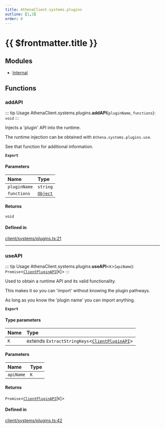 ```yaml
---
title: AthenaClient.systems.plugins
outline: [1,3]
order: 0
---
```


# {{ $frontmatter.title }}


## Modules

- [Internal](client_systems_plugins_Internal.md)

## Functions

### addAPI

::: tip Usage
AthenaClient.systems.plugins.**addAPI**(`pluginName`, `functions`): `void`
:::

Injects a 'plugin' API into the runtime.

The runtime injection can be obtained with `Athena.systems.plugins.use`.

See that function for additional information.

**`Export`**

#### Parameters

| Name | Type |
| :------ | :------ |
| `pluginName` | `string` |
| `functions` | [`Object`](server_systems_plugins_Internal.md#Object) |

#### Returns

`void`

#### Defined in

[client/systems/plugins.ts:21](https://github.com/Stuyk/altv-athena/blob/0a4b65e/src/core/client/systems/plugins.ts#L21)

___

### useAPI

::: tip Usage
AthenaClient.systems.plugins.**useAPI**<`K`\>(`apiName`): `Promise`<[`ClientPluginAPI`](../interfaces/client_systems_plugins_Internal_ClientPluginAPI.md)[`K`]\>
:::

Used to obtain a runtime API and its valid functionality.

This makes it so you can 'import' without knowing the plugin pathways.

As long as you know the 'plugin name' you can import anything.

**`Export`**

#### Type parameters

| Name | Type |
| :------ | :------ |
| `K` | extends `ExtractStringKeys`<[`ClientPluginAPI`](../interfaces/client_systems_plugins_Internal_ClientPluginAPI.md)\> |

#### Parameters

| Name | Type |
| :------ | :------ |
| `apiName` | `K` |

#### Returns

`Promise`<[`ClientPluginAPI`](../interfaces/client_systems_plugins_Internal_ClientPluginAPI.md)[`K`]\>

#### Defined in

[client/systems/plugins.ts:42](https://github.com/Stuyk/altv-athena/blob/0a4b65e/src/core/client/systems/plugins.ts#L42)
